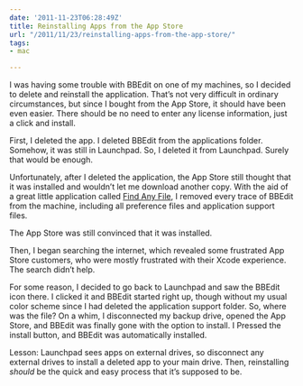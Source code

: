 ```yaml
---
date: '2011-11-23T06:28:49Z'
title: Reinstalling Apps from the App Store
url: "/2011/11/23/reinstalling-apps-from-the-app-store/"
tags:
- mac

---
```

<p>I was having some trouble with BBEdit on one of my machines, so I decided to delete and reinstall the application. That’s not very difficult in ordinary circumstances, but since I bought from the App Store, it should have been even easier. There should be no need to enter any license information, just a click and install.</p>
<p>First, I deleted the app. I deleted BBEdit from the applications folder. Somehow, it was still in Launchpad. So, I deleted it from Launchpad. Surely that would be enough.</p>
<p>Unfortunately, after I deleted the application, the App Store still thought that it was installed and wouldn’t let me download another copy. With the aid of a great little application called <a href="http://apps.tempel.org/FindAnyFile/">Find Any File</a>, I removed every trace of BBEdit from the machine, including all preference files and application support files.</p>
<p>The App Store was still convinced that it was installed.</p>
<p>Then, I began searching the internet, which revealed some frustrated App Store customers, who were mostly frustrated with their Xcode experience. The search didn’t help.</p>
<p>For some reason, I decided to go back to Launchpad and saw the BBEdit icon there. I clicked it and BBEdit started right up, though without my usual color scheme since I had deleted the application support folder. So, where was the file? On a whim, I disconnected my backup drive, opened the App Store, and BBEdit was finally gone with the option to install. I Pressed the install button, and BBEdit was automatically installed.</p>
<p>Lesson: Launchpad sees apps on external drives, so disconnect any external drives to install a deleted app to your main drive. Then, reinstalling <em>should</em> be the quick and easy process that it’s supposed to be.</p>
